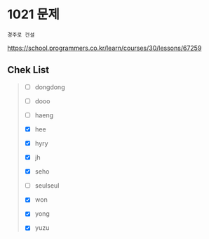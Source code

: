 # 1021 문제

```
경주로 건설
```

https://school.programmers.co.kr/learn/courses/30/lessons/67259

## Chek List

> - [ ] dongdong
> 
> - [ ] dooo
> 
> - [ ] haeng
> 
> - [x] hee
> 
> - [x] hyry
> 
> - [x] jh
> 
> - [x] seho
> 
> - [ ] seulseul
> 
> - [x] won
> 
> - [x] yong
> 
> - [x] yuzu